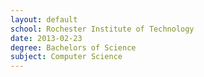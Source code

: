 ```yaml
---
layout: default
school: Rochester Institute of Technology
date: 2013-02-23
degree: Bachelors of Science
subject: Computer Science
---
```

